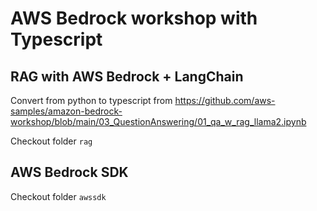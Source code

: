 # AWS Bedrock workshop with Typescript

## RAG with AWS Bedrock + LangChain

Convert from python to typescript from https://github.com/aws-samples/amazon-bedrock-workshop/blob/main/03_QuestionAnswering/01_qa_w_rag_llama2.ipynb

Checkout folder `rag`

## AWS Bedrock SDK

Checkout folder `awssdk`